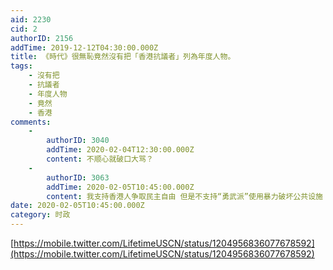 ```yaml
---
aid: 2230
cid: 2
authorID: 2156
addTime: 2019-12-12T04:30:00.000Z
title: 《時代》很無恥竟然沒有把「香港抗議者」列為年度人物。
tags:
    - 沒有把
    - 抗議者
    - 年度人物
    - 竟然
    - 香港
comments:
    -
        authorID: 3040
        addTime: 2020-02-04T12:30:00.000Z
        content: 不顺心就破口大骂？
    -
        authorID: 3063
        addTime: 2020-02-05T10:45:00.000Z
        content: 我支持香港人争取民主自由 但是不支持“勇武派”使用暴力破坏公共设施
date: 2020-02-05T10:45:00.000Z
category: 时政
---
```


[https://mobile.twitter.com/LifetimeUSCN/status/1204956836077678592](https://mobile.twitter.com/LifetimeUSCN/status/1204956836077678592)

